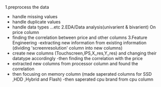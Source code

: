 1.preprocess the data
   - handle missing values
   - handle duplicate values
   - handle data types ...etc
2.EDA/Data analysis(univarient & bivarient)
On price column 
   - finding the correlation between price and other columns
3.Feature Engineering 
   -extracting new information from existing information
   (dividing 'screenresolution' column into new columns)
   - create new columns (Touchscreen,IPS,X_res,Y_res) and changing their datatype accordingly
   -then finding the correlation with the price  
   - extracted new columns from processor column and found the correlation
   - then focusing on memory column
     (made saperated columns for SSD ,HDD ,Hybrid and Flash)
   -then saperated cpu brand from cpu column     